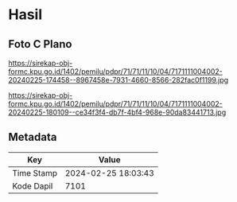 # Hasil

## Foto C Plano

https://sirekap-obj-formc.kpu.go.id/1402/pemilu/pdpr/71/71/11/10/04/7171111004002-20240225-174458--8967458e-7931-4660-8566-282fac0f1199.jpg

https://sirekap-obj-formc.kpu.go.id/1402/pemilu/pdpr/71/71/11/10/04/7171111004002-20240225-180109--ce34f3f4-db7f-4bf4-968e-90da83441713.jpg


## Metadata

| Key        | Value               |
| ---------- | ------------------- |
| Time Stamp | 2024-02-25 18:03:43 |
| Kode Dapil | 7101                |



